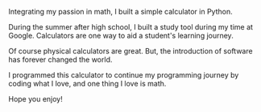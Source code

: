Integrating my passion in math, I built a simple calculator in Python.

During the summer after high school, I built a study tool during my time at Google. Calculators are one way to aid a student's learning journey. 

Of course physical calculators are great. But, the introduction of software has forever changed the world.

I programmed this calculator to continue my programming journey by coding what I love, and one thing I love is math.

Hope you enjoy!
